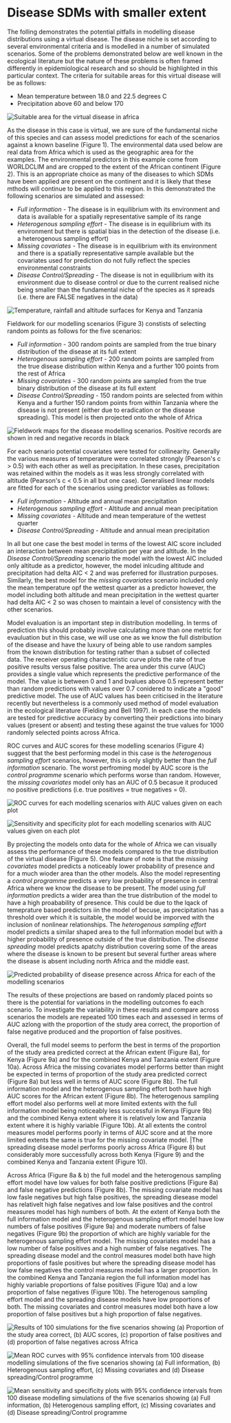 Disease SDMs with smaller extent
=================================









The folling demonstrates the potential pitfalls in modelling disease distributions using a virtual disease. The disease niche is set according to several environmental criteria and is modelled in a number of simulated scenarios. Some of the problems demonstrated below are well known in the ecological literature but the nature of these problems is often framed differently in epidemiological research and so should be highlighted in this particular context. The criteria for suitabile areas for this virtual disease will be as follows:

* Mean temperature between 18.0 and 22.5 degrees C
* Precipitation above 60 and below 170












![Suitable area for the virtual disease in africa](figure/BinarySuitability.png) 


As the disease in this case is virtual, we are sure of the fundamental niche of this species and can assess model predictions for each of the scenarios against a known baseline (Figure 1). The environmental data used below are real data from Africa which is used as the geographic area for the examples. The environmental predictors in this example come from WORLDCLIM and are cropped to the extent of the African continent (Figure 2). This is an appropriate choice as many of the diseases to which SDMs have been applied are present on the continent and it is likely that these mthods will continue to be applied to this region. In this demonstrated the following scenarios are simulated and assessed:

* _Full information_ - The disease is in equilibrium with its environment and data is available for a spatially representative sample of its range
* _Heterogenous sampling effort_ - The disease is in equilibrium with its environment but there is spatial bias in the detection of the disease (i.e. a heterogenous sampling effort)
* _Missing covariates_ - The disease is in equilibrium with its environment and there is a spatially representative sample available but the covariates used for prediction do not fully reflect the species environmental constraints
* _Disease Control/Spreading_ - The disease is not in equilibrium with its environment due to disease control or due to the current realised niche being smaller than the fundamental niche of the species as it spreads (i.e. there are FALSE negatives in the data)

![Temperature, rainfall and altitude surfaces for Kenya and Tanzania](figure/EnvironmetalVariables.png) 


Fieldwork for our modelling scenarios (Figure 3) constists of selecting random points as follows for the five scenarios:

* _Full information_ - 300 random points are sampled from the true binary distribution of the disease at its full extent
* _Heterogenous sampling effort_ - 200 random points are sampled from the true disease distribution within Kenya and a further 100 points from the rest of Africa 
* _Missing covariates_ - 300 random points are sampled from the true binary distribution of the disease at its full extent
* _Disease Control/Spreading_  - 150 random points are selected from within Kenya and a further 150 random points from within Tanzania where the disease is not present (either due to eradication or the disease spreading). This model is then projected onto the whole of Africa




![Fieldwork maps for the disease modelling scenarios. Positive records are shown in red and negative records in black](figure/FieldworkFigs.png) 








For each senario potential covariates were tested for collinearity. Generally the various measures of temperature were correlated strongly (Pearson's c > 0.5) with each other as well as precipitation. In these cases, precipitation was retained within the models as it was less strongly correlated with altitude (Pearson's c < 0.5 in all but one case). Generalised linear models are fitted for each of the scenarios using predictor variables as follows:

* _Full information_ - Altitude and annual mean precipitation
* _Heterogenous sampling effort_ - Altitude and annual mean precipitation
* _Missing covariates_ - Altitude and  mean temperature of the wettest quarter
* _Disease Control/Spreading_  - Altitude and annual mean precipitation







In all but one case the best model in terms of the lowest AIC score included an interaction between mean precipitation per year and altitude. In the _Disease Control/Spreading_ scenario the model with the lowest AIC included only altitude as a predictor, however, the model inlcuding altitude and precipitation had delta AIC < 2 and was preferred for illustration purposes. Similarly, the best model for the  _missing covariates_ scenario included only the mean temperature opf the wettest quarter as a predictor however, the model including both altitude and mean precipitation in the wettest quarter had delta AIC < 2 so was chosen to maintain a level of consistency with the other scenarios.







Model evaluation is an important step in distribution modelling. In terms of prediction this should probably involve calculating more than one metric for evauluation but in this case, we will use one as we know the full distribution of the disease and have the luxury of being able to use random samples from the known distribution for testing rather than a subset of collected data. The receiver operating characteristic curve plots the rate of true positive results versus false positive. The area under this curve (AUC) provides a single value which represents the predictive performance of the model. The value is between 0 and 1 and bvalues above 0.5 represent better than random predictions with values over 0.7 conidered to indicate a "good" predictive model. The use of AUC values has been criticised in the literature recently but nevertheless is a commonly used method of model evaluation in the ecological literature (Fielding and Bell 1997). In each case the models are tested for predictive accuracy by converting their predictions into binary values (present or absent) and testing these against the true values for 1000 randomly selected points across Africa.

ROC curves and AUC scores for these modelling scenarios (Figure 4) suggest that the best performing model in this case is the _heterogenous sampling effort_ scenarios, however, this is only slightly better than the _full information_ scenario. The worst perfroming model by AUC score is the _control programme_ scenario which performs worse than random. However, the _missing covariates_ model only has an AUC of 0.5 becasue it produced no positive predictions (i.e. true positives = true negatives = 0).




![ROC curves for each modelling scenarios with AUC values given on each plot](figure/ROC.png) 





![Sensitivity and specificity plot for each modelling scenarios with AUC values given on each plot](figure/sens_spec_plot.png) 


By projecting the models onto data for the whole of Africa we can visually assess the performance of these models compared to the true distribution of the virtual disease (Figure 5). One feature of note is that the _missing covariates_ model predicts a noticeably lower probability of presence and for a much wioder area than the other models. Also the model representing a _control programme_ predicts a very low probability of presence in central Africa where we know the disease to be present. The model using _full information_ predicts a wider area than the true distribution of the model to have a high proabability of presence. This could be due to the lqack of temeprature based predictors iin the model of becuse, as precipitation has a threshold over which it is suitable, the model would be imporved with the inclusion of nonlinear relationships. The _heterogenous sampling effort_ model predicts a similar shaped area to the full information model but with a higher probability of presence outside of the true distribution. The _disease spreading_ model predicts apatchy distribution covering some of the areas where the disease is known to be present but several further areas where the disease is absent including north Africa and the middle east. 

![Predicted probability of disease presence across Africa for each of the modelling scenarios](figure/ProbabilityPres.png) 


The results of these projections are based on randomly placed points so there is the potential for variations in the modelling outcomes fo each scenario. To investigate the variability in these results and compare across scenarios the models are repeated 100 times each and assessed in terms of AUC azlong with the proportion of the study area correct, the proportion of false negative produced and the proportion of false positives.








Overall, the full model seems to perform the best in terms of the proportion of the study area predicted correct at the African extent (Figure 8a), for Kenya (Figure 9a) and for the combined Kenya and Tanzania extent (Figure 10a). Across Africa the missing covariates model performs better than might be expected in terms of proportion of the study area predicted correct (Figure 8a) but less well in terms of AUC score (Figure 8b). The full information model and the heterogenous sampling effort both have high AUC scores for the African extent (Figure 8b). The heterogenous sampling effort model also performs well at more limited extents with the full information model being noticeably less successful in Kenya (Figure 9b) and the combined Kenya extent where it is relatively low and Tanzania extent where it is highly variable (Figure 10b). At all extents the control measures model performs poorly in terms of AUC score and at the more limited extents the same is true for the missing covariate model. |The spreading disease model performs poorly across Africa (Figure 8) but considerably more successfully  across both Kenya (Figure 9) and the combined Kenya and Tanzania extent (Figure 10). 

Across Africa (Figure 8a & b) the full model and the heterogenous sampling effort model have low values for both false positive predictions (Figure 8a) and false negative predictions (Figure 8b). The missing covariate model has low fasle negatives but high false positives, the spreading diesease model has relativelt high false negatives and low false positives and the control measures model has high numbers of both. At the extent of Kenya both the full information model and the heterogenous sampling effort model have low numbers of false positives (Figure 9a) and moderate numbers of false negatives (Figure 9b) the proportion of which are highly variable for the heterogenous sampling effort model. The missing covariates model has a low number of false positives and a high number of false negatives. The spreading disease model and the control measures model both have high proportions of fasle positives  but where the spreading disease model has low false negatives the control measures model has a larger proportion. In the combined Kenya and Tanzania region the full information model has highly variable proportions of false positives (Figure 10a) and a low proportion of false negatives (Figure 10b). The heterogenous sampling effort model and the spreading disease models have low proportions of both. The missing covariates and control measures model both have a low proportion of false positives but a high proportion of false negatives.

![Results of 100 simulations for the five scenarios showing (a) Proportion of the study area correct, (b) AUC scores, (c) proportion of false positives and (d) proportion of false negatives across Africa](figure/iterationplotafrica.png) 


![Mean ROC curves with 95% confidence intervals from 100 disease modelling simulations of the five scenarios showing (a) Full information, (b) Heterogenous sampling effort, (c) Missing covariates and (d) Disease spreading/Control programme](figure/ROC_conf_plots.png) 


![Mean sensitivity and specificity plots with 95% confidence intervals from 100 disease modelling simulations of the five scenarios showing (a) Full information, (b) Heterogenous sampling effort, (c) Missing covariates and (d) Disease spreading/Control programme](figure/sens_spec_plots.png) 

